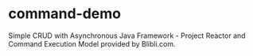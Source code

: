 # command-demo
 Simple CRUD with Asynchronous Java Framework - Project Reactor and Command Execution Model provided by Blibli.com. 
